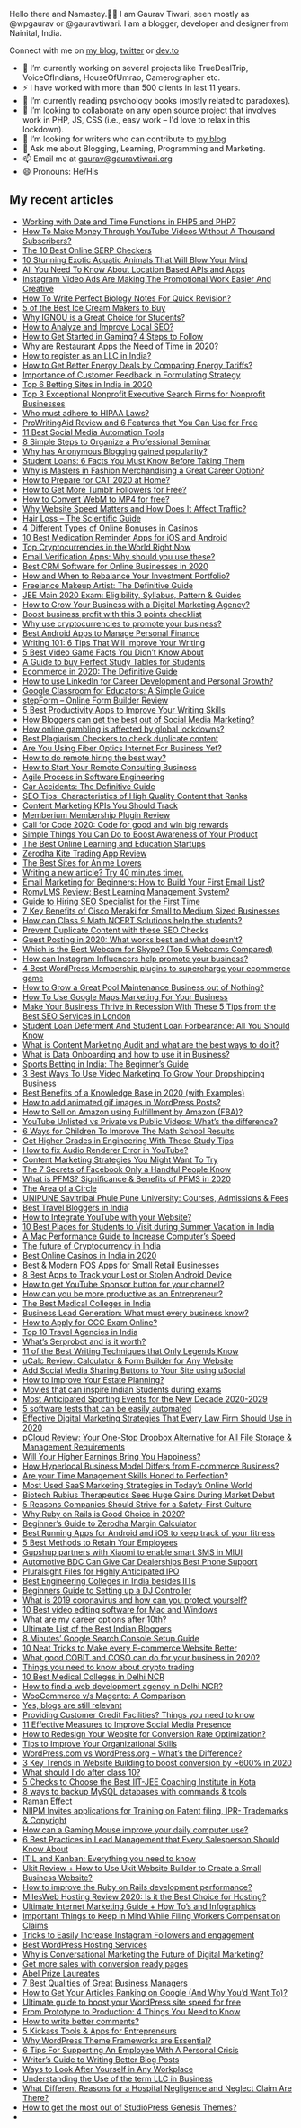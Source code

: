 Hello there and Namastey.🙏🏻 I am Gaurav Tiwari, seen mostly as @wpgaurav or @gauravtiwari. I am a blogger, developer and designer from Nainital, India.

Connect with me on [my blog](https://gauravtiwari.org), [twitter](https://twitter.com/wpgaurav/) or [dev.to](https://dev.to/wpgaurav)

<!--
**wpgaurav/wpgaurav** is a ✨ _special_ ✨ repository because its `README.md` (this file) appears on your GitHub profile.

Here are some ideas to get you started:

- 🔭 I’m currently working on ...
- 🌱 I’m currently learning ...
- 👯 I’m looking to collaborate on ...
- 🤔 I’m looking for help with ...
- 💬 Ask me about ...
- 📫 How to reach me: ...
- 😄 Pronouns: ...
- ⚡ Fun fact: ...
-->
- 🔭 I’m currently working on several projects like TrueDealTrip, VoiceOfIndians, HouseOfUmrao, Camerographer etc.
- ⚡ I have worked with more than 500 clients in last 11 years.
- 🌱 I’m currently reading psychology books (mostly  related to paradoxes).
- 👯 I’m looking to collaborate on any open source project that involves work in PHP, JS, CSS (i.e., easy work – I'd love to relax in this lockdown).
- 🤔 I’m looking for writers who can contribute to [my blog](https://gauravtiwari.org)
- 💬 Ask me about Blogging, Learning, Programming and Marketing.
- 📫 Email me at [gaurav@gauravtiwari.org](mailto:gaurav@gauravtiwari.org)
- 😄 Pronouns: He/His

## My recent articles
*   [Working with Date and Time Functions in PHP5 and PHP7](https://gauravtiwari.org/date-and-time-functions-in-php/)
*   [How To Make Money Through YouTube Videos Without A Thousand Subscribers?](https://gauravtiwari.org/how-to-make-money-through-youtube-videos-without-a-thousand-subscribers/)
*   [The 10 Best Online SERP Checkers](https://gauravtiwari.org/online-serp-checkers/)
*   [10 Stunning Exotic Aquatic Animals That Will Blow Your Mind](https://gauravtiwari.org/10-exotic-aquatic-animals/)
*   [All You Need To Know About Location Based APIs and Apps](https://gauravtiwari.org/location-based-apis-and-apps/)
*   [Instagram Video Ads Are Making The Promotional Work Easier And Creative](https://gauravtiwari.org/instagram-video-ads-are-making-the-promotional-work-easier-and-creative/)
*   [How To Write Perfect Biology Notes For Quick Revision?](https://gauravtiwari.org/write-perfect-biology-notes/)
*   [5 of the Best Ice Cream Makers to Buy](https://gauravtiwari.org/5-best-ice-cream-makers-to-buy/)
*   [Why IGNOU is a Great Choice for Students?](https://gauravtiwari.org/why-ignou/)
*   [How to Analyze and Improve Local SEO?](https://gauravtiwari.org/analyze-and-improve-local-seo/)
*   [How to Get Started in Gaming? 4 Steps to Follow](https://gauravtiwari.org/get-started-in-gaming/)
*   [Why are Restaurant Apps the Need of Time in 2020?](https://gauravtiwari.org/restaurant-apps-the-need-of-time/)
*   [How to register as an LLC in India?](https://gauravtiwari.org/llc-in-india/)
*   [How to Get Better Energy Deals by Comparing Energy Tariffs?](https://gauravtiwari.org/better-energy-deals/)
*   [Importance of Customer Feedback in Formulating Strategy](https://gauravtiwari.org/customer-feedback-in-formulating-strategy/)
*   [Top 6 Betting Sites in India in 2020](https://gauravtiwari.org/top-betting-sites-in-india/)
*   [Top 3 Exceptional Nonprofit Executive Search Firms for Nonprofit Businesses](https://gauravtiwari.org/nonprofit-executive-search-firms/)
*   [Who must adhere to HIPAA Laws?](https://gauravtiwari.org/who-must-adhere-to-hipaa-laws/)
*   [ProWritingAid Review and 6 Features that You Can Use for Free](https://gauravtiwari.org/prowritingaid-review/)
*   [11 Best Social Media Automation Tools](https://gauravtiwari.org/best-social-media-automation-tools/)
*   [8 Simple Steps to Organize a Professional Seminar](https://gauravtiwari.org/organize-a-professional-seminar/)
*   [Why has Anonymous Blogging gained popularity?](https://gauravtiwari.org/anonymous-blogging/)
*   [Student Loans: 6 Facts You Must Know Before Taking Them](https://gauravtiwari.org/student-loans-facts/)
*   [Why is Masters in Fashion Merchandising a Great Career Option?](https://gauravtiwari.org/why-is-masters-in-fashion-merchandising-a-great-career-option/)
*   [How to Prepare for CAT 2020 at Home?](https://gauravtiwari.org/prepare-for-cat/)
*   [How to Get More Tumblr Followers for Free?](https://gauravtiwari.org/get-more-tumblr-followers-for-free/)
*   [How to Convert WebM to MP4 for free?](https://gauravtiwari.org/convert-webm-to-mp4-for-free/)
*   [Why Website Speed Matters and How Does It Affect Traffic?](https://gauravtiwari.org/website-speed-matters-traffic/)
*   [Hair Loss – The Scientific Guide](https://gauravtiwari.org/hair-loss-the-scientific-guide/)
*   [4 Different Types of Online Bonuses in Casinos](https://gauravtiwari.org/types-of-online-bonuses-in-casinos/)
*   [10 Best Medication Reminder Apps for iOS and Android](https://gauravtiwari.org/multifunctional-medication-reminder-app/)
*   [Top Cryptocurrencies in the World Right Now](https://gauravtiwari.org/top-cryptocurrencies-in-the-world/)
*   [Email Verification Apps: Why should you use these?](https://gauravtiwari.org/email-verification/)
*   [Best CRM Software for Online Businesses in 2020](https://gauravtiwari.org/best-crm-software/)
*   [How and When to Rebalance Your Investment Portfolio?](https://gauravtiwari.org/rebalance-investment-portfolio/)
*   [Freelance Makeup Artist: The Definitive Guide](https://gauravtiwari.org/freelance-makeup-artist-guide/)
*   [JEE Main 2020 Exam: Eligibility, Syllabus, Pattern & Guides](https://gauravtiwari.org/jee-main-exam/)
*   [How to Grow Your Business with a Digital Marketing Agency?](https://gauravtiwari.org/grow-your-business-with-digital-marketing-agency/)
*   [Boost business profit with this 3 points checklist](https://gauravtiwari.org/boost-business-profit/)
*   [Why use cryptocurrencies to promote your business?](https://gauravtiwari.org/cryptocurrencies-to-promote-your-business/)
*   [Best Android Apps to Manage Personal Finance](https://gauravtiwari.org/android-apps-to-manage-personal-finance/)
*   [Writing 101: 6 Tips That Will Improve Your Writing](https://gauravtiwari.org/tips-that-will-improve-your-writing/)
*   [5 Best Video Game Facts You Didn’t Know About](https://gauravtiwari.org/video-game-facts/)
*   [A Guide to buy Perfect Study Tables for Students](https://gauravtiwari.org/perfect-study-tables-for-students/)
*   [Ecommerce in 2020: The Definitive Guide](https://gauravtiwari.org/ecommerce-definitive-guide/)
*   [How to use LinkedIn for Career Development and Personal Growth?](https://gauravtiwari.org/linkedin-for-career-development-personal-growth/)
*   [Google Classroom for Educators: A Simple Guide](https://gauravtiwari.org/google-classroom-for-educators/)
*   [stepForm – Online Form Builder Review](https://gauravtiwari.org/stepform-online-form-builder-review/)
*   [5 Best Productivity Apps to Improve Your Writing Skills](https://gauravtiwari.org/best-productivity-apps-writing-skills/)
*   [How Bloggers can get the best out of Social Media Marketing?](https://gauravtiwari.org/social-media-marketing-for-bloggers/)
*   [How online gambling is affected by global lockdowns?](https://gauravtiwari.org/online-gambling-affected/)
*   [Best Plagiarism Checkers to check duplicate content](https://gauravtiwari.org/best-plagiarism-checkers/)
*   [Are You Using Fiber Optics Internet For Business Yet?](https://gauravtiwari.org/fiber-optics-internet-for-business/)
*   [How to do remote hiring the best way?](https://gauravtiwari.org/remote-hiring-best-way/)
*   [How to Start Your Remote Consulting Business](https://gauravtiwari.org/start-remote-consulting-business/)
*   [Agile Process in Software Engineering](https://gauravtiwari.org/agile-process/)
*   [Car Accidents: The Definitive Guide](https://gauravtiwari.org/car-accidents-guide/)
*   [SEO Tips: Characteristics of High Quality Content that Ranks](https://gauravtiwari.org/high-quality-content-that-ranks-seo/)
*   [Content Marketing KPIs You Should Track](https://gauravtiwari.org/content-marketing-kpis-you-should-track/)
*   [Memberium Membership Plugin Review](https://gauravtiwari.org/memberium-membership-plugin-review/)
*   [Call for Code 2020: Code for good and win big rewards](https://gauravtiwari.org/call-for-code/)
*   [Simple Things You Can Do to Boost Awareness of Your Product](https://gauravtiwari.org/boost-awareness-of-your-product/)
*   [The Best Online Learning and Education Startups](https://gauravtiwari.org/best-online-learning-education-startups/)
*   [Zerodha Kite Trading App Review](https://gauravtiwari.org/zerodha-kite-review/)
*   [The Best Sites for Anime Lovers](https://gauravtiwari.org/sites-for-anime-lovers-9anime-alternatives/)
*   [Writing a new article? Try 40 minutes timer.](https://gauravtiwari.org/article-try-40-minutes-timer/)
*   [Email Marketing for Beginners: How to Build Your First Email List?](https://gauravtiwari.org/build-your-first-email-list/)
*   [RomyLMS Review: Best Learning Management System?](https://gauravtiwari.org/romylms/)
*   [Guide to Hiring SEO Specialist for the First Time](https://gauravtiwari.org/hiring-seo-specialist/)
*   [7 Key Benefits of Cisco Meraki for Small to Medium Sized Businesses](https://gauravtiwari.org/benefits-of-cisco-meraki/)
*   [How can Class 9 Math NCERT Solutions help the students?](https://gauravtiwari.org/class-9-math-ncert-solutions/)
*   [Prevent Duplicate Content with these SEO Checks](https://gauravtiwari.org/prevent-duplicate-content/)
*   [Guest Posting in 2020: What works best and what doesn’t?](https://gauravtiwari.org/guest-posting-in-2020/)
*   [Which is the Best Webcam for Skype? (Top 5 Webcams Compared)](https://gauravtiwari.org/best-webcam-for-skype/)
*   [How can Instagram Influencers help promote your business?](https://gauravtiwari.org/instagram-influencers-business/)
*   [4 Best WordPress Membership plugins to supercharge your ecommerce game](https://gauravtiwari.org/best-wordpress-membership-plugins/)
*   [How to Grow a Great Pool Maintenance Business out of Nothing?](https://gauravtiwari.org/pool-maintenance-business/)
*   [How To Use Google Maps Marketing For Your Business](https://gauravtiwari.org/google-maps-marketing-for-your-business/)
*   [Make Your Business Thrive in Recession With These 5 Tips from the Best SEO Services in London](https://gauravtiwari.org/make-your-business-thrive-in-recession/)
*   [Student Loan Deferment And Student Loan Forbearance: All You Should Know](https://gauravtiwari.org/student-loan-deferment-and-student-loan-forbearance-all-you-should-know/)
*   [What is Content Marketing Audit and what are the best ways to do it?](https://gauravtiwari.org/content-marketing-audit/)
*   [What is Data Onboarding and how to use it in Business?](https://gauravtiwari.org/data-onboarding/)
*   [Sports Betting in India: The Beginner’s Guide](https://gauravtiwari.org/sports-betting-in-india/)
*   [3 Best Ways To Use Video Marketing To Grow Your Dropshipping Business](https://gauravtiwari.org/grow-your-dropshipping-business/)
*   [Best Benefits of a Knowledge Base in 2020 (with Examples)](https://gauravtiwari.org/benefits-of-a-knowledge-base/)
*   [How to add animated gif images in WordPress Posts?](https://gauravtiwari.org/add-animated-gif-images-in-wordpress/)
*   [How to Sell on Amazon using Fulfillment by Amazon (FBA)?](https://gauravtiwari.org/fulfillment-by-amazon-fba-review/)
*   [YouTube Unlisted vs Private vs Public Videos: What’s the difference?](https://gauravtiwari.org/youtube-unlisted-vs-private-vs-public-videos/)
*   [6 Ways for Children To Improve The Math School Results](https://gauravtiwari.org/ways-for-children-to-improve-the-math-school-results/)
*   [Get Higher Grades in Engineering With These Study Tips](https://gauravtiwari.org/higher-grades-engineering/)
*   [How to fix Audio Renderer Error in YouTube?](https://gauravtiwari.org/fix-audio-renderer-error-in-youtube/)
*   [Content Marketing Strategies You Might Want To Try](https://gauravtiwari.org/content-marketing-strategies/)
*   [The 7 Secrets of Facebook Only a Handful People Know](https://gauravtiwari.org/secrets-of-facebook/)
*   [What is PFMS? Significance & Benefits of PFMS in 2020](https://gauravtiwari.org/what-is-pfms/)
*   [The Area of a Circle](https://gauravtiwari.org/area-of-a-circle/)
*   [UNIPUNE Savitribai Phule Pune University: Courses, Admissions & Fees](https://gauravtiwari.org/unipune-savitribai-phule-pune-university/)
*   [Best Travel Bloggers in India](https://gauravtiwari.org/best-travel-bloggers-in-india/)
*   [How to Integrate YouTube with your Website?](https://gauravtiwari.org/integrate-youtube-website/)
*   [10 Best Places for Students to Visit during Summer Vacation in India](https://gauravtiwari.org/best-places-for-students-to-visit/)
*   [A Mac Performance Guide to Increase Computer’s Speed](https://gauravtiwari.org/mac-performance-guide/)
*   [The future of Cryptocurrency in India](https://gauravtiwari.org/the-future-of-cryptocurrency-in-india/)
*   [Best Online Casinos in India in 2020](https://gauravtiwari.org/top-indian-online-casinos/)
*   [Best & Modern POS Apps for Small Retail Businesses](https://gauravtiwari.org/modern-pos-apps/)
*   [8 Best Apps to Track your Lost or Stolen Android Device](https://gauravtiwari.org/apps-to-track-your-lost-or-stolen-android-device/)
*   [How to get YouTube Sponsor button for your channel?](https://gauravtiwari.org/get-youtube-sponsor-button-for-your-channel/)
*   [How can you be more productive as an Entrepreneur?](https://gauravtiwari.org/more-productive-as-entrepreneur/)
*   [The Best Medical Colleges in India](https://gauravtiwari.org/best-medical-colleges-in-india/)
*   [Business Lead Generation: What must every business know?](https://gauravtiwari.org/business-lead-generation/)
*   [How to Apply for CCC Exam Online?](https://gauravtiwari.org/how-to-apply-for-ccc-exam-online/)
*   [Top 10 Travel Agencies in India](https://gauravtiwari.org/top-10-travel-agencies-in-india/)
*   [What’s Serprobot and is it worth?](https://gauravtiwari.org/serprobot/)
*   [11 of the Best Writing Techniques that Only Legends Know](https://gauravtiwari.org/best-writing-techniques/)
*   [uCalc Review: Calculator & Form Builder for Any Website](https://gauravtiwari.org/ucalc-review/)
*   [Add Social Media Sharing Buttons to Your Site using uSocial](https://gauravtiwari.org/usocial/)
*   [How to Improve Your Estate Planning?](https://gauravtiwari.org/how-to-improve-your-estate-planning/)
*   [Movies that can inspire Indian Students during exams](https://gauravtiwari.org/movies-that-can-inspire-indian-students-exams/)
*   [Most Anticipated Sporting Events for the New Decade 2020-2029](https://gauravtiwari.org/sporting-events-for-the-new-decade/)
*   [5 software tests that can be easily automated](https://gauravtiwari.org/testing-your-software-automated/)
*   [Effective Digital Marketing Strategies That Every Law Firm Should Use in 2020](https://gauravtiwari.org/effective-digital-marketing-for-law-firms/)
*   [pCloud Review: Your One-Stop Dropbox Alternative for All File Storage & Management Requirements](https://gauravtiwari.org/pcloud-review-dropbox-alternative/)
*   [Will Your Higher Earnings Bring You Happiness?](https://gauravtiwari.org/higher-earnings-bring-you-happiness/)
*   [How Hyperlocal Business Model Differs from E-commerce Business?](https://gauravtiwari.org/hyperlocal-business-model/)
*   [Are your Time Management Skills Honed to Perfection?](https://gauravtiwari.org/time-management-skills/)
*   [Most Used SaaS Marketing Strategies in Today’s Online World](https://gauravtiwari.org/most-used-saas-marketing-strategies/)
*   [Biotech Rubius Therapeutics Sees Huge Gains During Market Debut](https://gauravtiwari.org/biotech-rubius-therapeutics-sees-huge-gains-during-market-debut/)
*   [5 Reasons Companies Should Strive for a Safety-First Culture](https://gauravtiwari.org/safety-first-culture/)
*   [Why Ruby on Rails is Good Choice in 2020?](https://gauravtiwari.org/why-ruby-on-rails-is-good-choice/)
*   [Beginner’s Guide to Zerodha Margin Calculator](https://gauravtiwari.org/zerodha-margin-calculator/)
*   [Best Running Apps for Android and iOS to keep track of your fitness](https://gauravtiwari.org/best-running-apps-for-android-and-ios/)
*   [5 Best Methods to Retain Your Employees](https://gauravtiwari.org/retain-your-employees/)
*   [Gupshup partners with Xiaomi to enable smart SMS in MIUI](https://gauravtiwari.org/gupshup-partners-with-xiaomi-to-enable-smart-sms-in-miui/)
*   [Automotive BDC Can Give Car Dealerships Best Phone Support](https://gauravtiwari.org/automotive-bdc-car-dealerships/)
*   [Pluralsight Files for Highly Anticipated IPO](https://gauravtiwari.org/pluralsight-files-for-highly-anticipated-ipo/)
*   [Best Engineering Colleges in India besides IITs](https://gauravtiwari.org/best-engineering-colleges-in-india/)
*   [Beginners Guide to Setting up a DJ Controller](https://gauravtiwari.org/dj-controller-setup/)
*   [What is 2019 coronavirus and how can you protect yourself?](https://gauravtiwari.org/coronavirus/)
*   [10 Best video editing software for Mac and Windows](https://gauravtiwari.org/best-video-editing-software/)
*   [What are my career options after 10th?](https://gauravtiwari.org/career-options-after-10th/)
*   [Ultimate List of the Best Indian Bloggers](https://gauravtiwari.org/best-indian-bloggers/)
*   [8 Minutes’ Google Search Console Setup Guide](https://gauravtiwari.org/google-search-console-setup-guide/)
*   [10 Neat Tricks to Make every E-commerce Website Better](https://gauravtiwari.org/e-commerce-website-better/)
*   [What good COBIT and COSO can do for your business in 2020?](https://gauravtiwari.org/cobit-and-coso-business/)
*   [Things you need to know about crypto trading](https://gauravtiwari.org/crypto-trading/)
*   [10 Best Medical Colleges in Delhi NCR](https://gauravtiwari.org/best-medical-colleges-in-delhi/)
*   [How to find a web development agency in Delhi NCR?](https://gauravtiwari.org/web-development-agency-in-delhi-ncr/)
*   [WooCommerce v/s Magento: A Comparison](https://gauravtiwari.org/woocommerce-vs-magento/)
*   [Yes, blogs are still relevant](https://gauravtiwari.org/blogs-are-still-relevant/)
*   [Providing Customer Credit Facilities? Things you need to know](https://gauravtiwari.org/customer-credit-facilities/)
*   [11 Effective Measures to Improve Social Media Presence](https://gauravtiwari.org/improve-social-media-presence/)
*   [How to Redesign Your Website for Conversion Rate Optimization?](https://gauravtiwari.org/conversion-rate-optimization/)
*   [Tips to Improve Your Organizational Skills](https://gauravtiwari.org/improve-your-organizational-skills/)
*   [WordPress.com vs WordPress.org – What’s the Difference?](https://gauravtiwari.org/wordpress-com-vs-wordpress-org/)
*   [3 Key Trends in Website Building to boost conversion by ~600% in 2020](https://gauravtiwari.org/trends-in-website-building/)
*   [What should I do after class 10?](https://gauravtiwari.org/after-10th-class/)
*   [5 Checks to Choose the Best IIT-JEE Coaching Institute in Kota](https://gauravtiwari.org/best-iit-jee-coaching-institute-in-kota/)
*   [8 ways to backup MySQL databases with commands & tools](https://gauravtiwari.org/backup-mysql-database/)
*   [Raman Effect](https://gauravtiwari.org/raman-effect/)
*   [NIIPM Invites applications for Training on Patent filing, IPR- Trademarks & Copyright](https://gauravtiwari.org/niipm-training-on-patent-filing-ipr/)
*   [How can a Gaming Mouse improve your daily computer use?](https://gauravtiwari.org/gaming-mouse-improve-computer-use/)
*   [6 Best Practices in Lead Management that Every Salesperson Should Know About](https://gauravtiwari.org/lead-management-every-salesperson-know/)
*   [ITIL and Kanban: Everything you need to know](https://gauravtiwari.org/itil-kanban/)
*   [Ukit Review + How to Use Ukit Website Builder to Create a Small Business Website?](https://gauravtiwari.org/ukit-website-builder-create-small-business-website/)
*   [How to improve the Ruby on Rails development performance?](https://gauravtiwari.org/ruby-on-rails-development-performance/)
*   [MilesWeb Hosting Review 2020: Is it the Best Choice for Hosting?](https://gauravtiwari.org/milesweb-hosting-review/)
*   [Ultimate Internet Marketing Guide + How To’s and Infographics](https://gauravtiwari.org/ultimate-internet-marketing-guide-infographics/)
*   [Important Things to Keep in Mind While Filing Workers Compensation Claims](https://gauravtiwari.org/workers-compensation-claims/)
*   [Tricks to Easily Increase Instagram Followers and engagement](https://gauravtiwari.org/increase-instagram-followers-and-engagement/)
*   [Best WordPress Hosting Services](https://gauravtiwari.org/wordpress-hosting/)
*   [Why is Conversational Marketing the Future of Digital Marketing?](https://gauravtiwari.org/conversational-marketing/)
*   [Get more sales with conversion ready pages](https://gauravtiwari.org/conversion-ready-pages/)
*   [Abel Prize Laureates](https://gauravtiwari.org/abel-prize-laureates/)
*   [7 Best Qualities of Great Business Managers](https://gauravtiwari.org/qualities-great-business-managers/)
*   [How to Get Your Articles Ranking on Google (And Why You’d Want To)?](https://gauravtiwari.org/articles-ranking-on-google/)
*   [Ultimate guide to boost your WordPress site speed for free](https://gauravtiwari.org/wordpress-site-load-faster-pro-for-free/)
*   [From Prototype to Production: 4 Things You Need to Know](https://gauravtiwari.org/from-prototype-to-production-4-things-you-need-to-know/)
*   [How to write better comments?](https://gauravtiwari.org/write-better-comments/)
*   [5 Kickass Tools & Apps for Entrepreneurs](https://gauravtiwari.org/apps-for-entrepreneurs/)
*   [Why WordPress Theme Frameworks are Essential?](https://gauravtiwari.org/wordpress-theme-frameworks/)
*   [6 Tips For Supporting An Employee With A Personal Crisis](https://gauravtiwari.org/supporting-employee-personal-crisis/)
*   [Writer’s Guide to Writing Better Blog Posts](https://gauravtiwari.org/writing-better-blog-posts/)
*   [Ways to Look After Yourself in Any Workplace](https://gauravtiwari.org/ways-to-look-after-yourself-in-any-workplace/)
*   [Understanding the Use of the term LLC in Business](https://gauravtiwari.org/llc-in-business/)
*   [What Different Reasons for a Hospital Negligence and Neglect Claim Are There?](https://gauravtiwari.org/hospital-negligence-neglect-claims/)
*   [How to get the most out of StudioPress Genesis Themes?](https://gauravtiwari.org/studiopress-genesis-themes/)
*  
